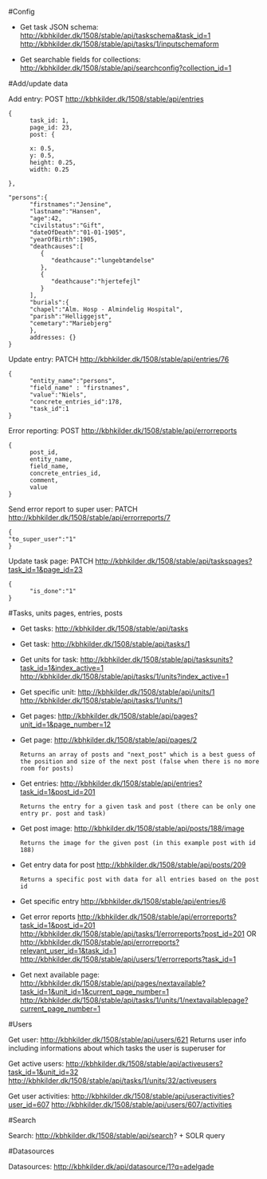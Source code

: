 
#Config

* Get task JSON schema:
http://kbhkilder.dk/1508/stable/api/taskschema&task_id=1
http://kbhkilder.dk/1508/stable/api/tasks/1/inputschemaform


* Get searchable fields for collections:
http://kbhkilder.dk/1508/stable/api/searchconfig?collection_id=1


#Add/update data

Add entry:
POST
http://kbhkilder.dk/1508/stable/api/entries
```
{
      task_id: 1,
      page_id: 23, 
      post: {
      
      x: 0.5,
      y: 0.5,
      height: 0.25,
      width: 0.25

},

"persons":{  
      "firstnames":"Jensine",
      "lastname":"Hansen",
      "age":42,
      "civilstatus":"Gift",
      "dateOfDeath":"01-01-1905",
      "yearOfBirth":1905,
      "deathcauses":[  
         {  
            "deathcause":"lungebtændelse"
         },
         {  
            "deathcause":"hjertefejl"
         }
      ],
      "burials":{
      "chapel":"Alm. Hosp - Almindelig Hospital",
      "parish":"Helliggejst",
      "cemetary":"Mariebjerg"
      },
      addresses: {}
}
```

Update entry:
PATCH
http://kbhkilder.dk/1508/stable/api/entries/76

```
{  
      "entity_name":"persons",
      "field_name" : "firstnames",
      "value":"Niels",
      "concrete_entries_id":178,
      "task_id":1
}
```

Error reporting: POST
http://kbhkilder.dk/1508/stable/api/errorreports
```
{
      post_id,
      entity_name,
      field_name,
      concrete_entries_id,
      comment,
      value
}
```
Send error report to super user: PATCH
http://kbhkilder.dk/1508/stable/api/errorreports/7
```
{
"to_super_user":"1"
}
```

Update task page:
PATCH
http://kbhkilder.dk/1508/stable/api/taskspages?task_id=1&page_id=23

```
{  
      "is_done":"1"
}
```

#Tasks, units pages, entries, posts

* Get tasks:
http://kbhkilder.dk/1508/stable/api/tasks


* Get task:
http://kbhkilder.dk/1508/stable/api/tasks/1

* Get units for task:
http://kbhkilder.dk/1508/stable/api/tasksunits?task_id=1&index_active=1
http://kbhkilder.dk/1508/stable/api/tasks/1/units?index_active=1

* Get specific unit:
http://kbhkilder.dk/1508/stable/api/units/1
http://kbhkilder.dk/1508/stable/api/tasks/1/units/1

* Get pages:
http://kbhkilder.dk/1508/stable/api/pages?unit_id=1&page_number=12

* Get page:
http://kbhkilder.dk/1508/stable/api/pages/2

      Returns an array of posts and "next_post" which is a best guess of the position and size of the next post (false when there is no more room for posts)


* Get entries:
http://kbhkilder.dk/1508/stable/api/entries?task_id=1&post_id=201

      Returns the entry for a given task and post (there can be only one entry pr. post and task)

* Get post image:
http://kbhkilder.dk/1508/stable/api/posts/188/image

      Returns the image for the given post (in this example post with id 188)

* Get entry data for post
http://kbhkilder.dk/1508/stable/api/posts/209

      Returns a specific post with data for all entries based on the post id

* Get specific entry
http://kbhkilder.dk/1508/stable/api/entries/6

* Get error reports
http://kbhkilder.dk/1508/stable/api/errorreports?task_id=1&post_id=201
http://kbhkilder.dk/1508/stable/api/tasks/1/errorreports?post_id=201
OR
http://kbhkilder.dk/1508/stable/api/errorreports?relevant_user_id=1&task_id=1
http://kbhkilder.dk/1508/stable/api/users/1/errorreports?task_id=1


* Get next available page:
http://kbhkilder.dk/1508/stable/api/pages/nextavailable?task_id=1&unit_id=1&current_page_number=1
http://kbhkilder.dk/1508/stable/api/tasks/1/units/1/nextavailablepage?current_page_number=1


#Users

Get user:
http://kbhkilder.dk/1508/stable/api/users/621
Returns user info including informations about which tasks the user is superuser for

Get active users:
http://kbhkilder.dk/1508/stable/api/activeusers?task_id=1&unit_id=32
http://kbhkilder.dk/1508/stable/api/tasks/1/units/32/activeusers

Get user activities:
http://kbhkilder.dk/1508/stable/api/useractivities?user_id=607
http://kbhkilder.dk/1508/stable/api/users/607/activities

#Search

Search:
http://kbhkilder.dk/1508/stable/api/search? + SOLR query

#Datasources

Datasources:
http://kbhkilder.dk/api/datasource/1?q=adelgade
